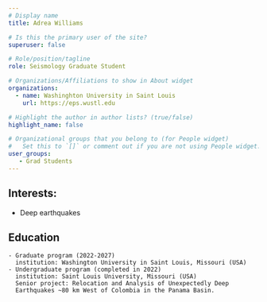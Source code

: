 ```yaml
---
# Display name
title: Adrea Williams

# Is this the primary user of the site?
superuser: false

# Role/position/tagline
role: Seismology Graduate Student

# Organizations/Affiliations to show in About widget
organizations:
  - name: Washinghton University in Saint Louis
    url: https://eps.wustl.edu

# Highlight the author in author lists? (true/false)
highlight_name: false

# Organizational groups that you belong to (for People widget)
#   Set this to `[]` or comment out if you are not using People widget.
user_groups:
   - Grad Students
---
```

## Interests:
  - Deep earthquakes

## Education
    - Graduate program (2022-2027)
      institution: Washington University in Saint Louis, Missouri (USA)
    - Undergraduate program (completed in 2022)
      institution: Saint Louis University, Missouri (USA)
      Senior project: Relocation and Analysis of Unexpectedly Deep 
      Earthquakes ~80 km West of Colombia in the Panama Basin.
      

